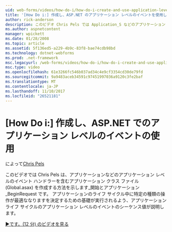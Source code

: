 ```yaml
---
uid: web-forms/videos/how-do-i/how-do-i-create-and-use-application-level-events-in-aspnet
title: '[How Do i:] 作成し、ASP.NET のアプリケーション レベルのイベントを使用して |Microsoft ドキュメント'
author: rick-anderson
description: このビデオ Chris Pels では Application_S などのアプリケーション レベルのイベント ハンドラーを含むアプリケーション クラス ファイル (Global.asax) を作成する方法を説明しています.
ms.author: aspnetcontent
manager: wpickett
ms.date: 01/28/2008
ms.topic: article
ms.assetid: 5f136ed5-a229-4b9c-83f8-bae74cdb98bd
ms.technology: dotnet-webforms
ms.prod: .net-framework
msc.legacyurl: /web-forms/videos/how-do-i/how-do-i-create-and-use-application-level-events-in-aspnet
msc.type: video
ms.openlocfilehash: 61e3266fc546b037ad34c4e9cf3354cd30de79fd
ms.sourcegitcommit: 9a9483aceb34591c97451997036a9120c3fe2baf
ms.translationtype: MT
ms.contentlocale: ja-JP
ms.lasthandoff: 11/10/2017
ms.locfileid: "26521181"
---
```

<a name="how-do-i--create-and-use-application-level-events-in-aspnet"></a>[How Do i:] 作成し、ASP.NET でのアプリケーション レベルのイベントの使用
====================
によって[Chris Pels](https://twitter.com/chrispels)

このビデオでは Chris Pels は、アプリケーションなどのアプリケーション レベルのイベント ハンドラーを含むアプリケーション クラス ファイル (Global.asax) を作成する方法を示します\_開始とアプリケーション\_BeginRequest です。 アプリケーションのライフ サイクル中に特定の種類の操作が最適ななりますを決定するための基礎が実行されるよう、アプリケーション ライフ サイクルのアプリケーション レベルのイベントのシーケンス値が説明します。

[&#9654;です。(12 分) のビデオを見る](https://channel9.msdn.com/Blogs/ASP-NET-Site-Videos/how-do-i-create-and-use-application-level-events-in-aspnet)

